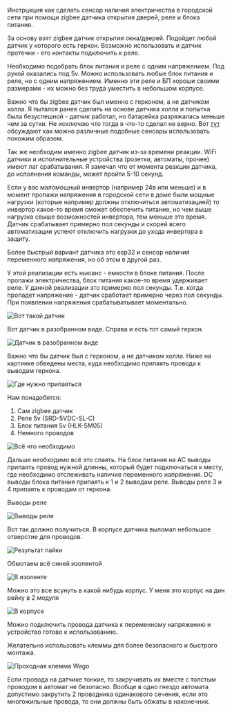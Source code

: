 Инстрцкция как сделать сенсор наличия электричества в городской сети при помощи zigbee датчика открытия дверей, реле и блока питания.

За основу взят zigbee датчик открытия окна/дверей. Подойдет любой датчик у которого есть геркон.
Возможно использовать и датчик протечки - его контакты подключить к реле.


Необходимо подобрать блок питания и реле с одним напряжением. Под рукой оказались под 5v.
Можно использовать любые блок питания и реле, но с одним напряжением. Именно эти реле и БП хороши своими размерами - их можно без труда уместить в небольшом корпусе.

Важно что бы zigbee датчик был именно с герконом, а не датчиком холла. Я пытался ранее сделать на основе датчика холла и попытка была безуспешной - датчик работал, но батарейка разряжалась меньше чем за сутки. Не исключаю что тогда я что-то сделал не верно. Вот [тут](https://community.home-assistant.io/t/a-list-of-door-sensor-reed-sensor-hacks-aqara-xiaomi-others) обсуждают как можно различные подобные сенсоры использовать похожим образом.

Так же необходим именно zigbee датчик из-за времени реакции. WiFi датчики и исполнительные устройства (розетки, автоматы, прочее) имеют лаг срабатывания. Я замечал что от момента реакции датчика, до исполнения команды, может пройти 5-10 секунд.

Если у вас маломощный инвертор (например 24в или меньше) и в момент пропажи напряжения в городской сети в доме были мощные нагрузки (которые например должны отключиться автоматизацией) то инвертор какое-то время сможет обеспечить питание, но чем выше нагрузка свыше возможностей инвертора, тем меньше это время. Датчик срабатывает примерно пол секунды и скорей всего автоматизации успеют отключить нагрузки до ухода инвертора в защиту.

Более быстрый вариант датчика это esp32 и сенсор наличия переменного напряжения, но об этом в другой раз.

У этой реализации есть ньюанс - емкости в блоке питания. После пропажи электричества, блок питания какое-то время удерживает реле. У данной реализации это примерно пол секунды. Т.е. когда пропадет напряжение - датчик сработает примерно через пол секунды. При появлении напряжения срабатыватывает моментально.

![Вот такой датчик](./01-zigbee-door-sensor.jpg)

Вот датчик в разобранном виде. Справа и есть тот самый геркон.

![Датчик в разобранном виде](./02-zigbee-door-sensor.jpg)

Важно что бы датчик был с герконом, а не датчиком холла. Ниже на картинке обведены места, куда необходимо припаять провода к выводам геркона.

![Где нужно припаяться](./03-zigbee-door-sensor-contacts.jpg)

Нам понадобятся:
1. Сам zigbee датчик
2. Реле 5v (SRD-5VDC-SL-C)
3. Блок питания 5v (HLK-5M05)
4. Немного проводов

![Всё что необходимо](./04-all-parts.jpg)

Дальше необходимо всё это спаять.
На блок питания на AC выводы припаять провод нужной длинны, который будет подключаться к месту, где необходимо отслеживать наличие переменного напряжения.
DC выводы блока питания припаять к 1 и 2 выводам реле.
Выводы реле 3 и 4 припаять к проводам от геркона.


Выводы реле

![Выводы реле](./08-relay-pinout.jpg)

Вот так должно получиться. В корпусе датчика выломал небольшое отверстие для проводов.

![Результат пайки](./05-all-parts-soldered.jpg)

Обмотаем всё синей изолентой

![В изоленте](./06-all-parts-taped.jpg)

Можно это все всунуть в какой нибудь корпус. У меня это корпус на дин рейку в 2 модуля

![В корпусе](./07-ready-device.jpg)

Можно подключить провода датчика к переменному напряжению и устройство готово к использованию.


Желательно использовать клеммы для более безопасного и быстрого монтажа. 

![Проходная клемма Wago](./09-wago.webp)

Если провода на датчике тонкие, то закручивать их вместе с толстым проводом в автомат не безопасно. Вообще в одно гнездо автомата допустимо закрутить 2 проводника одинакового сечения, если это многожильные провода, то они должны быть обжаты в наконечник.
